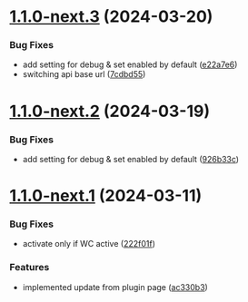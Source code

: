 # [1.1.0-next.3](https://github.com/Match2pay/match2pay-crypto-payments-for-woocommerce/compare/v1.1.0-next.2...v1.1.0-next.3) (2024-03-20)


### Bug Fixes

* add setting for debug & set enabled by default ([e22a7e6](https://github.com/Match2pay/match2pay-crypto-payments-for-woocommerce/commit/e22a7e6133d3f9b69e7bc7ea150b5e6540e8d762))
* switching api base url ([7cdbd55](https://github.com/Match2pay/match2pay-crypto-payments-for-woocommerce/commit/7cdbd55bc367c1ec43d14030ed476a1937e4343c))

# [1.1.0-next.2](https://github.com/Match2pay/match2pay-crypto-payments-for-woocommerce/compare/v1.1.0-next.1...v1.1.0-next.2) (2024-03-19)

### Bug Fixes

* add setting for debug & set enabled by default ([926b33c](https://github.com/Match2pay/match2pay-crypto-payments-for-woocommerce/commit/926b33c4631652c2b66b77e4a3e6ba03ff633f79))

# [1.1.0-next.1](https://github.com/Match2pay/match2pay-crypto-payments-for-woocommerce/compare/v1.0.4...v1.1.0-next.1) (2024-03-11)


### Bug Fixes

* activate only if WC active ([222f01f](https://github.com/Match2pay/match2pay-crypto-payments-for-woocommerce/commit/222f01fb9c4c0e2551d9ae2a7656250cd4108443))


### Features

* implemented update from plugin page ([ac330b3](https://github.com/Match2pay/match2pay-crypto-payments-for-woocommerce/commit/ac330b39c84a813ec5162d5efe3aea064d320861))
